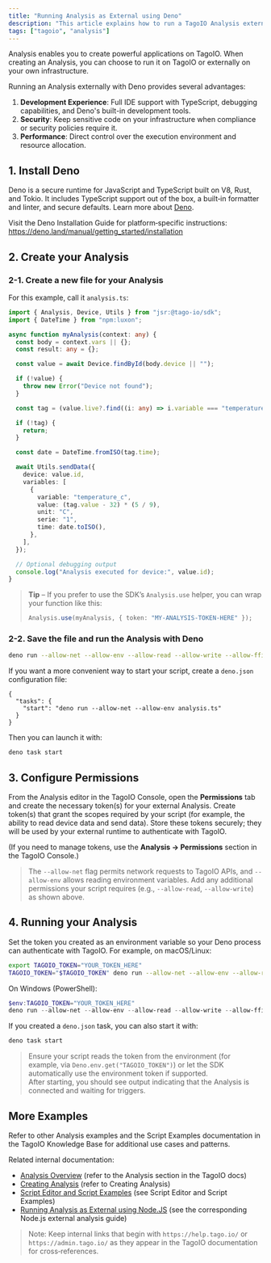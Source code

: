 ```yaml
---
title: "Running Analysis as External using Deno"
description: "This article explains how to run a TagoIO Analysis externally using the Deno runtime, covering installing Deno, creating an analysis TypeScript file, required permissions, and how to run the analysis with Deno."
tags: ["tagoio", "analysis"]
---
```

Analysis enables you to create powerful applications on TagoIO. When creating an Analysis, you can choose to run it on TagoIO or externally on your own infrastructure.

Running an Analysis externally with Deno provides several advantages:

1. **Development Experience**: Full IDE support with TypeScript, debugging capabilities, and Deno's built-in development tools.
2. **Security**: Keep sensitive code on your infrastructure when compliance or security policies require it.
3. **Performance**: Direct control over the execution environment and resource allocation.

## 1. Install Deno

Deno is a secure runtime for JavaScript and TypeScript built on V8, Rust, and Tokio. It includes TypeScript support out of the box, a built‑in formatter and linter, and secure defaults. Learn more about [Deno](https://deno.land).

Visit the Deno Installation Guide for platform‑specific instructions: <https://deno.land/manual/getting_started/installation>

## 2. Create your Analysis

### 2-1. Create a new file for your Analysis

For this example, call it `analysis.ts`:

```ts
import { Analysis, Device, Utils } from "jsr:@tago-io/sdk";
import { DateTime } from "npm:luxon";

async function myAnalysis(context: any) {
  const body = context.vars || {};
  const result: any = {};

  const value = await Device.findById(body.device || "");

  if (!value) {
    throw new Error("Device not found");
  }

  const tag = (value.live?.find((i: any) => i.variable === "temperature") || {}).value;

  if (!tag) {
    return;
  }

  const date = DateTime.fromISO(tag.time);

  await Utils.sendData({
    device: value.id,
    variables: [
      {
        variable: "temperature_c",
        value: (tag.value - 32) * (5 / 9),
        unit: "C",
        serie: "1",
        time: date.toISO(),
      },
    ],
  });

  // Optional debugging output
  console.log("Analysis executed for device:", value.id);
}
```

> **Tip** – If you prefer to use the SDK’s `Analysis.use` helper, you can wrap your function like this:
>
> ```ts
> Analysis.use(myAnalysis, { token: "MY-ANALYSIS-TOKEN-HERE" });
> ```

### 2-2. Save the file and run the Analysis with Deno

```bash
deno run --allow-net --allow-env --allow-read --allow-write --allow-ffi --unstable analysis.ts
```

If you want a more convenient way to start your script, create a `deno.json` configuration file:

```jsonc
{
  "tasks": {
    "start": "deno run --allow-net --allow-env analysis.ts"
  }
}
```

Then you can launch it with:

```bash
deno task start
```

## 3. Configure Permissions

From the Analysis editor in the TagoIO Console, open the **Permissions** tab and create the necessary token(s) for your external Analysis. Create token(s) that grant the scopes required by your script (for example, the ability to read device data and send data). Store these tokens securely; they will be used by your external runtime to authenticate with TagoIO.

(If you need to manage tokens, use the **Analysis → Permissions** section in the TagoIO Console.)

> The `--allow-net` flag permits network requests to TagoIO APIs, and `--allow-env` allows reading environment variables. Add any additional permissions your script requires (e.g., `--allow-read`, `--allow-write`) as shown above.

## 4. Running your Analysis

Set the token you created as an environment variable so your Deno process can authenticate with TagoIO. For example, on macOS/Linux:

```bash
export TAGOIO_TOKEN="YOUR_TOKEN_HERE"
TAGOIO_TOKEN="$TAGOIO_TOKEN" deno run --allow-net --allow-env --allow-read --allow-write --allow-ffi --unstable analysis.ts
```

On Windows (PowerShell):

```powershell
$env:TAGOIO_TOKEN="YOUR_TOKEN_HERE"
deno run --allow-net --allow-env --allow-read --allow-write --allow-ffi --unstable analysis.ts
```

If you created a `deno.json` task, you can also start it with:

```bash
deno task start
```

> Ensure your script reads the token from the environment (for example, via `Deno.env.get("TAGOIO_TOKEN")`) or let the SDK automatically use the environment token if supported.  
> After starting, you should see output indicating that the Analysis is connected and waiting for triggers.

## More Examples

Refer to other Analysis examples and the Script Examples documentation in the TagoIO Knowledge Base for additional use cases and patterns.

Related internal documentation:
- [Analysis Overview](/tagoio/analysis-overview) (refer to the Analysis section in the TagoIO docs)
- [Creating Analysis](/tagoio/analysis/creating-analysis) (refer to Creating Analysis)
- [Script Editor and Script Examples](/tagoio/script-editor) (see Script Editor and Script Examples)
- [Running Analysis as External using Node.JS](/tagoio/analysis/running-analysis-as-external-using-nodejs) (see the corresponding Node.js external analysis guide)

> Note: Keep internal links that begin with `https://help.tago.io/` or `https://admin.tago.io/` as they appear in the TagoIO documentation for cross‑references.